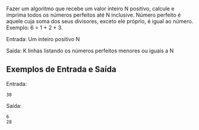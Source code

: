 Fazer um algoritmo que recebe um valor inteiro N positivo, calcule e imprima todos os números perfeitos até N inclusive. Número perfeito é aquele cuja soma dos seus divisores, exceto ele próprio, é igual ao número. Exemplo: 6 = 1 + 2 + 3.

Entrada: Um inteiro positivo N

Saida: K linhas listando os números perfeitos menores ou iguais a N

## Exemplos de Entrada e Saída

Entrada:

```
30
```

Saída:

```
6
28
```
